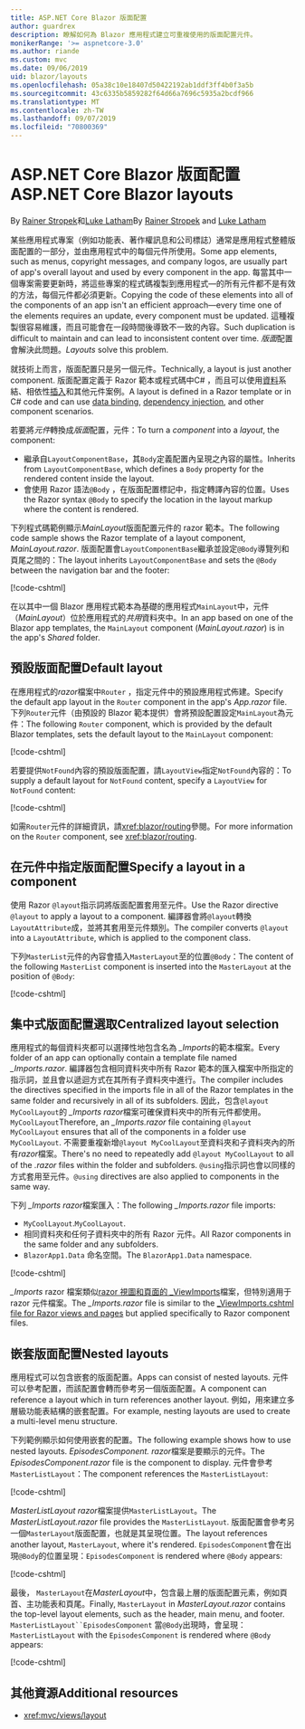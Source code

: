 ```yaml
---
title: ASP.NET Core Blazor 版面配置
author: guardrex
description: 瞭解如何為 Blazor 應用程式建立可重複使用的版面配置元件。
monikerRange: '>= aspnetcore-3.0'
ms.author: riande
ms.custom: mvc
ms.date: 09/06/2019
uid: blazor/layouts
ms.openlocfilehash: 05a38c10e18407d50422192ab1ddf3ff4b0f3a5b
ms.sourcegitcommit: 43c6335b5859282f64d66a7696c5935a2bcdf966
ms.translationtype: MT
ms.contentlocale: zh-TW
ms.lasthandoff: 09/07/2019
ms.locfileid: "70800369"
---
```

# <a name="aspnet-core-blazor-layouts"></a><span data-ttu-id="0ef55-103">ASP.NET Core Blazor 版面配置</span><span class="sxs-lookup"><span data-stu-id="0ef55-103">ASP.NET Core Blazor layouts</span></span>

<span data-ttu-id="0ef55-104">By [Rainer Stropek](https://www.timecockpit.com)和[Luke Latham](https://github.com/guardrex)</span><span class="sxs-lookup"><span data-stu-id="0ef55-104">By [Rainer Stropek](https://www.timecockpit.com) and [Luke Latham](https://github.com/guardrex)</span></span>

<span data-ttu-id="0ef55-105">某些應用程式專案（例如功能表、著作權訊息和公司標誌）通常是應用程式整體版面配置的一部分，並由應用程式中的每個元件所使用。</span><span class="sxs-lookup"><span data-stu-id="0ef55-105">Some app elements, such as menus, copyright messages, and company logos, are usually part of app's overall layout and used by every component in the app.</span></span> <span data-ttu-id="0ef55-106">每當其中一個專案需要更新時，將這些專案的程式碼複製到應用程式&mdash;的所有元件都不是有效的方法，每個元件都必須更新。</span><span class="sxs-lookup"><span data-stu-id="0ef55-106">Copying the code of these elements into all of the components of an app isn't an efficient approach&mdash;every time one of the elements requires an update, every component must be updated.</span></span> <span data-ttu-id="0ef55-107">這種複製很容易維護，而且可能會在一段時間後導致不一致的內容。</span><span class="sxs-lookup"><span data-stu-id="0ef55-107">Such duplication is difficult to maintain and can lead to inconsistent content over time.</span></span> <span data-ttu-id="0ef55-108">*版面*配置會解決此問題。</span><span class="sxs-lookup"><span data-stu-id="0ef55-108">*Layouts* solve this problem.</span></span>

<span data-ttu-id="0ef55-109">就技術上而言，版面配置只是另一個元件。</span><span class="sxs-lookup"><span data-stu-id="0ef55-109">Technically, a layout is just another component.</span></span> <span data-ttu-id="0ef55-110">版面配置定義于 Razor 範本或程式碼中C# ，而且可以使用[資料](xref:blazor/components#data-binding)系結、相依性[插入](xref:blazor/dependency-injection)和其他元件案例。</span><span class="sxs-lookup"><span data-stu-id="0ef55-110">A layout is defined in a Razor template or in C# code and can use [data binding](xref:blazor/components#data-binding), [dependency injection](xref:blazor/dependency-injection), and other component scenarios.</span></span>

<span data-ttu-id="0ef55-111">若要將*元件*轉換成*版面*配置，元件：</span><span class="sxs-lookup"><span data-stu-id="0ef55-111">To turn a *component* into a *layout*, the component:</span></span>

* <span data-ttu-id="0ef55-112">繼承自`LayoutComponentBase`，其`Body`定義配置內呈現之內容的屬性。</span><span class="sxs-lookup"><span data-stu-id="0ef55-112">Inherits from `LayoutComponentBase`, which defines a `Body` property for the rendered content inside the layout.</span></span>
* <span data-ttu-id="0ef55-113">會使用 Razor 語法`@Body` ，在版面配置標記中，指定轉譯內容的位置。</span><span class="sxs-lookup"><span data-stu-id="0ef55-113">Uses the Razor syntax `@Body` to specify the location in the layout markup where the content is rendered.</span></span>

<span data-ttu-id="0ef55-114">下列程式碼範例顯示*MainLayout*版面配置元件的 razor 範本。</span><span class="sxs-lookup"><span data-stu-id="0ef55-114">The following code sample shows the Razor template of a layout component, *MainLayout.razor*.</span></span> <span data-ttu-id="0ef55-115">版面配置會`LayoutComponentBase`繼承並設定`@Body`導覽列和頁尾之間的：</span><span class="sxs-lookup"><span data-stu-id="0ef55-115">The layout inherits `LayoutComponentBase` and sets the `@Body` between the navigation bar and the footer:</span></span>

[!code-cshtml[](layouts/sample_snapshot/3.x/MainLayout.razor?highlight=1,13)]

<span data-ttu-id="0ef55-116">在以其中一個 Blazor 應用程式範本為基礎的應用程式`MainLayout`中，元件（*MainLayout*）位於應用程式的*共用*資料夾中。</span><span class="sxs-lookup"><span data-stu-id="0ef55-116">In an app based on one of the Blazor app templates, the `MainLayout` component (*MainLayout.razor*) is in the app's *Shared* folder.</span></span>

## <a name="default-layout"></a><span data-ttu-id="0ef55-117">預設版面配置</span><span class="sxs-lookup"><span data-stu-id="0ef55-117">Default layout</span></span>

<span data-ttu-id="0ef55-118">在應用程式的*razor*檔案中`Router` ，指定元件中的預設應用程式佈建。</span><span class="sxs-lookup"><span data-stu-id="0ef55-118">Specify the default app layout in the `Router` component in the app's *App.razor* file.</span></span> <span data-ttu-id="0ef55-119">下列`Router`元件（由預設的 Blazor 範本提供）會將預設配置設定`MainLayout`為元件：</span><span class="sxs-lookup"><span data-stu-id="0ef55-119">The following `Router` component, which is provided by the default Blazor templates, sets the default layout to the `MainLayout` component:</span></span>

[!code-cshtml[](layouts/sample_snapshot/3.x/App1.razor?highlight=3)]

<span data-ttu-id="0ef55-120">若要提供`NotFound`內容的預設版面配置，請`LayoutView`指定`NotFound`內容的：</span><span class="sxs-lookup"><span data-stu-id="0ef55-120">To supply a default layout for `NotFound` content, specify a `LayoutView` for `NotFound` content:</span></span>

[!code-cshtml[](layouts/sample_snapshot/3.x/App2.razor?highlight=6-9)]

<span data-ttu-id="0ef55-121">如需`Router`元件的詳細資訊，請<xref:blazor/routing>參閱。</span><span class="sxs-lookup"><span data-stu-id="0ef55-121">For more information on the `Router` component, see <xref:blazor/routing>.</span></span>

## <a name="specify-a-layout-in-a-component"></a><span data-ttu-id="0ef55-122">在元件中指定版面配置</span><span class="sxs-lookup"><span data-stu-id="0ef55-122">Specify a layout in a component</span></span>

<span data-ttu-id="0ef55-123">使用 Razor `@layout`指示詞將版面配置套用至元件。</span><span class="sxs-lookup"><span data-stu-id="0ef55-123">Use the Razor directive `@layout` to apply a layout to a component.</span></span> <span data-ttu-id="0ef55-124">編譯器會將`@layout`轉換`LayoutAttribute`成，並將其套用至元件類別。</span><span class="sxs-lookup"><span data-stu-id="0ef55-124">The compiler converts `@layout` into a `LayoutAttribute`, which is applied to the component class.</span></span>

<span data-ttu-id="0ef55-125">下列`MasterList`元件的內容會插入`MasterLayout`至的位置`@Body`：</span><span class="sxs-lookup"><span data-stu-id="0ef55-125">The content of the following `MasterList` component is inserted into the `MasterLayout` at the position of `@Body`:</span></span>

[!code-cshtml[](layouts/sample_snapshot/3.x/MasterList.razor?highlight=1)]

## <a name="centralized-layout-selection"></a><span data-ttu-id="0ef55-126">集中式版面配置選取</span><span class="sxs-lookup"><span data-stu-id="0ef55-126">Centralized layout selection</span></span>

<span data-ttu-id="0ef55-127">應用程式的每個資料夾都可以選擇性地包含名為 *_Imports*的範本檔案。</span><span class="sxs-lookup"><span data-stu-id="0ef55-127">Every folder of an app can optionally contain a template file named *_Imports.razor*.</span></span> <span data-ttu-id="0ef55-128">編譯器包含相同資料夾中所有 Razor 範本的匯入檔案中所指定的指示詞，並且會以遞迴方式在其所有子資料夾中進行。</span><span class="sxs-lookup"><span data-stu-id="0ef55-128">The compiler includes the directives specified in the imports file in all of the Razor templates in the same folder and recursively in all of its subfolders.</span></span> <span data-ttu-id="0ef55-129">因此，包含`@layout MyCoolLayout`的 *_Imports razor*檔案可確保資料夾中的所有元件都使用。 `MyCoolLayout`</span><span class="sxs-lookup"><span data-stu-id="0ef55-129">Therefore, an *_Imports.razor* file containing `@layout MyCoolLayout` ensures that all of the components in a folder use `MyCoolLayout`.</span></span> <span data-ttu-id="0ef55-130">不需要重複新增`@layout MyCoolLayout`至資料夾和子資料夾內的所有*razor*檔案。</span><span class="sxs-lookup"><span data-stu-id="0ef55-130">There's no need to repeatedly add `@layout MyCoolLayout` to all of the *.razor* files within the folder and subfolders.</span></span> <span data-ttu-id="0ef55-131">`@using`指示詞也會以同樣的方式套用至元件。</span><span class="sxs-lookup"><span data-stu-id="0ef55-131">`@using` directives are also applied to components in the same way.</span></span>

<span data-ttu-id="0ef55-132">下列 *_Imports razor*檔案匯入：</span><span class="sxs-lookup"><span data-stu-id="0ef55-132">The following *_Imports.razor* file imports:</span></span>

* <span data-ttu-id="0ef55-133">`MyCoolLayout`.</span><span class="sxs-lookup"><span data-stu-id="0ef55-133">`MyCoolLayout`.</span></span>
* <span data-ttu-id="0ef55-134">相同資料夾和任何子資料夾中的所有 Razor 元件。</span><span class="sxs-lookup"><span data-stu-id="0ef55-134">All Razor components in the same folder and any subfolders.</span></span>
* <span data-ttu-id="0ef55-135">`BlazorApp1.Data` 命名空間。</span><span class="sxs-lookup"><span data-stu-id="0ef55-135">The `BlazorApp1.Data` namespace.</span></span>
 
[!code-cshtml[](layouts/sample_snapshot/3.x/_Imports.razor)]

<span data-ttu-id="0ef55-136">*_Imports* razor 檔案類似[razor 視圖和頁面的 _ViewImports](xref:mvc/views/layout#importing-shared-directives)檔案，但特別適用于 razor 元件檔案。</span><span class="sxs-lookup"><span data-stu-id="0ef55-136">The *_Imports.razor* file is similar to the [_ViewImports.cshtml file for Razor views and pages](xref:mvc/views/layout#importing-shared-directives) but applied specifically to Razor component files.</span></span>

## <a name="nested-layouts"></a><span data-ttu-id="0ef55-137">嵌套版面配置</span><span class="sxs-lookup"><span data-stu-id="0ef55-137">Nested layouts</span></span>

<span data-ttu-id="0ef55-138">應用程式可以包含嵌套的版面配置。</span><span class="sxs-lookup"><span data-stu-id="0ef55-138">Apps can consist of nested layouts.</span></span> <span data-ttu-id="0ef55-139">元件可以參考配置，而該配置會轉而參考另一個版面配置。</span><span class="sxs-lookup"><span data-stu-id="0ef55-139">A component can reference a layout which in turn references another layout.</span></span> <span data-ttu-id="0ef55-140">例如，用來建立多層級功能表結構的嵌套配置。</span><span class="sxs-lookup"><span data-stu-id="0ef55-140">For example, nesting layouts are used to create a multi-level menu structure.</span></span>

<span data-ttu-id="0ef55-141">下列範例顯示如何使用嵌套的配置。</span><span class="sxs-lookup"><span data-stu-id="0ef55-141">The following example shows how to use nested layouts.</span></span> <span data-ttu-id="0ef55-142">*EpisodesComponent. razor*檔案是要顯示的元件。</span><span class="sxs-lookup"><span data-stu-id="0ef55-142">The *EpisodesComponent.razor* file is the component to display.</span></span> <span data-ttu-id="0ef55-143">元件會參考`MasterListLayout`：</span><span class="sxs-lookup"><span data-stu-id="0ef55-143">The component references the `MasterListLayout`:</span></span>

[!code-cshtml[](layouts/sample_snapshot/3.x/EpisodesComponent.razor?highlight=1)]

<span data-ttu-id="0ef55-144">*MasterListLayout razor*檔案提供`MasterListLayout`。</span><span class="sxs-lookup"><span data-stu-id="0ef55-144">The *MasterListLayout.razor* file provides the `MasterListLayout`.</span></span> <span data-ttu-id="0ef55-145">版面配置會參考另一個`MasterLayout`版面配置，也就是其呈現位置。</span><span class="sxs-lookup"><span data-stu-id="0ef55-145">The layout references another layout, `MasterLayout`, where it's rendered.</span></span> <span data-ttu-id="0ef55-146">`EpisodesComponent`會在出現`@Body`的位置呈現：</span><span class="sxs-lookup"><span data-stu-id="0ef55-146">`EpisodesComponent` is rendered where `@Body` appears:</span></span>

[!code-cshtml[](layouts/sample_snapshot/3.x/MasterListLayout.razor?highlight=1,9)]

<span data-ttu-id="0ef55-147">最後， `MasterLayout`在*MasterLayout*中，包含最上層的版面配置元素，例如頁首、主功能表和頁尾。</span><span class="sxs-lookup"><span data-stu-id="0ef55-147">Finally, `MasterLayout` in *MasterLayout.razor* contains the top-level layout elements, such as the header, main menu, and footer.</span></span> <span data-ttu-id="0ef55-148">`MasterListLayout``EpisodesComponent` 當`@Body`出現時，會呈現：</span><span class="sxs-lookup"><span data-stu-id="0ef55-148">`MasterListLayout` with the `EpisodesComponent` is rendered where `@Body` appears:</span></span>

[!code-cshtml[](layouts/sample_snapshot/3.x/MasterLayout.razor?highlight=6)]

## <a name="additional-resources"></a><span data-ttu-id="0ef55-149">其他資源</span><span class="sxs-lookup"><span data-stu-id="0ef55-149">Additional resources</span></span>

* <xref:mvc/views/layout>
